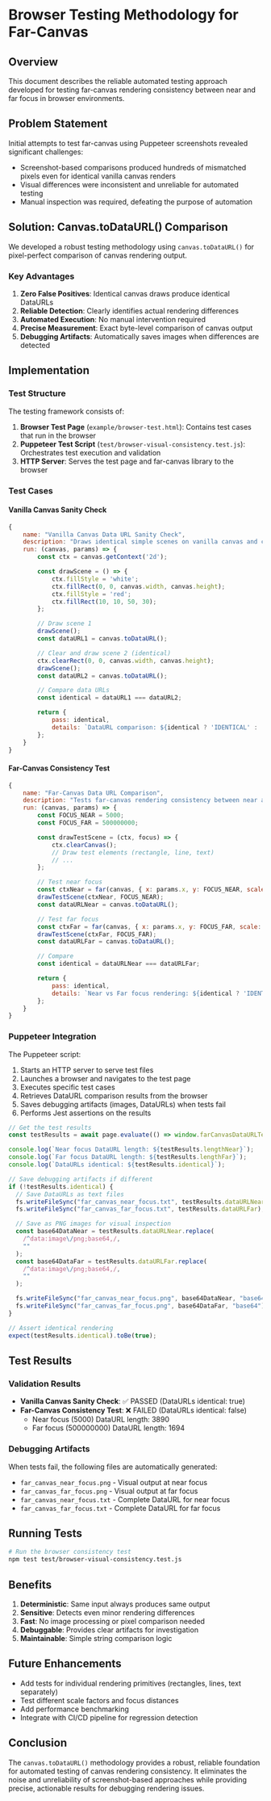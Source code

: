 # Browser Testing Methodology for Far-Canvas

## Overview

This document describes the reliable automated testing approach developed for testing far-canvas rendering consistency between near and far focus in browser environments.

## Problem Statement

Initial attempts to test far-canvas using Puppeteer screenshots revealed significant challenges:

- Screenshot-based comparisons produced hundreds of mismatched pixels even for identical vanilla canvas renders
- Visual differences were inconsistent and unreliable for automated testing
- Manual inspection was required, defeating the purpose of automation

## Solution: Canvas.toDataURL() Comparison

We developed a robust testing methodology using `canvas.toDataURL()` for pixel-perfect comparison of canvas rendering output.

### Key Advantages

1. **Zero False Positives**: Identical canvas draws produce identical DataURLs
2. **Reliable Detection**: Clearly identifies actual rendering differences
3. **Automated Execution**: No manual intervention required
4. **Precise Measurement**: Exact byte-level comparison of canvas output
5. **Debugging Artifacts**: Automatically saves images when differences are detected

## Implementation

### Test Structure

The testing framework consists of:

1. **Browser Test Page** (`example/browser-test.html`): Contains test cases that run in the browser
2. **Puppeteer Test Script** (`test/browser-visual-consistency.test.js`): Orchestrates test execution and validation
3. **HTTP Server**: Serves the test page and far-canvas library to the browser

### Test Cases

#### Vanilla Canvas Sanity Check

```javascript
{
    name: "Vanilla Canvas Data URL Sanity Check",
    description: "Draws identical simple scenes on vanilla canvas and compares using canvas.toDataURL().",
    run: (canvas, params) => {
        const ctx = canvas.getContext('2d');

        const drawScene = () => {
            ctx.fillStyle = 'white';
            ctx.fillRect(0, 0, canvas.width, canvas.height);
            ctx.fillStyle = 'red';
            ctx.fillRect(10, 10, 50, 30);
        };

        // Draw scene 1
        drawScene();
        const dataURL1 = canvas.toDataURL();

        // Clear and draw scene 2 (identical)
        ctx.clearRect(0, 0, canvas.width, canvas.height);
        drawScene();
        const dataURL2 = canvas.toDataURL();

        // Compare data URLs
        const identical = dataURL1 === dataURL2;

        return {
            pass: identical,
            details: `DataURL comparison: ${identical ? 'IDENTICAL' : 'DIFFERENT'}`
        };
    }
}
```

#### Far-Canvas Consistency Test

```javascript
{
    name: "Far-Canvas Data URL Comparison",
    description: "Tests far-canvas rendering consistency between near and far focus using canvas.toDataURL().",
    run: (canvas, params) => {
        const FOCUS_NEAR = 5000;
        const FOCUS_FAR = 500000000;

        const drawTestScene = (ctx, focus) => {
            ctx.clearCanvas();
            // Draw test elements (rectangle, line, text)
            // ...
        };

        // Test near focus
        const ctxNear = far(canvas, { x: params.x, y: FOCUS_NEAR, scale: params.scale }).getContext('2d');
        drawTestScene(ctxNear, FOCUS_NEAR);
        const dataURLNear = canvas.toDataURL();

        // Test far focus
        const ctxFar = far(canvas, { x: params.x, y: FOCUS_FAR, scale: params.scale }).getContext('2d');
        drawTestScene(ctxFar, FOCUS_FAR);
        const dataURLFar = canvas.toDataURL();

        // Compare
        const identical = dataURLNear === dataURLFar;

        return {
            pass: identical,
            details: `Near vs Far focus rendering: ${identical ? 'IDENTICAL' : 'DIFFERENT'}`
        };
    }
}
```

### Puppeteer Integration

The Puppeteer script:

1. Starts an HTTP server to serve test files
2. Launches a browser and navigates to the test page
3. Executes specific test cases
4. Retrieves DataURL comparison results from the browser
5. Saves debugging artifacts (images, DataURLs) when tests fail
6. Performs Jest assertions on the results

```javascript
// Get the test results
const testResults = await page.evaluate(() => window.farCanvasDataURLTest);

console.log(`Near focus DataURL length: ${testResults.lengthNear}`);
console.log(`Far focus DataURL length: ${testResults.lengthFar}`);
console.log(`DataURLs identical: ${testResults.identical}`);

// Save debugging artifacts if different
if (!testResults.identical) {
  // Save DataURLs as text files
  fs.writeFileSync("far_canvas_near_focus.txt", testResults.dataURLNear);
  fs.writeFileSync("far_canvas_far_focus.txt", testResults.dataURLFar);

  // Save as PNG images for visual inspection
  const base64DataNear = testResults.dataURLNear.replace(
    /^data:image\/png;base64,/,
    ""
  );
  const base64DataFar = testResults.dataURLFar.replace(
    /^data:image\/png;base64,/,
    ""
  );

  fs.writeFileSync("far_canvas_near_focus.png", base64DataNear, "base64");
  fs.writeFileSync("far_canvas_far_focus.png", base64DataFar, "base64");
}

// Assert identical rendering
expect(testResults.identical).toBe(true);
```

## Test Results

### Validation Results

- **Vanilla Canvas Sanity Check**: ✅ PASSED (DataURLs identical: true)
- **Far-Canvas Consistency Test**: ❌ FAILED (DataURLs identical: false)
  - Near focus (5000) DataURL length: 3890
  - Far focus (500000000) DataURL length: 1694

### Debugging Artifacts

When tests fail, the following files are automatically generated:

- `far_canvas_near_focus.png` - Visual output at near focus
- `far_canvas_far_focus.png` - Visual output at far focus
- `far_canvas_near_focus.txt` - Complete DataURL for near focus
- `far_canvas_far_focus.txt` - Complete DataURL for far focus

## Running Tests

```bash
# Run the browser consistency test
npm test test/browser-visual-consistency.test.js
```

## Benefits

1. **Deterministic**: Same input always produces same output
2. **Sensitive**: Detects even minor rendering differences
3. **Fast**: No image processing or pixel comparison needed
4. **Debuggable**: Provides clear artifacts for investigation
5. **Maintainable**: Simple string comparison logic

## Future Enhancements

- Add tests for individual rendering primitives (rectangles, lines, text separately)
- Test different scale factors and focus distances
- Add performance benchmarking
- Integrate with CI/CD pipeline for regression detection

## Conclusion

The `canvas.toDataURL()` methodology provides a robust, reliable foundation for automated testing of canvas rendering consistency. It eliminates the noise and unreliability of screenshot-based approaches while providing precise, actionable results for debugging rendering issues.
